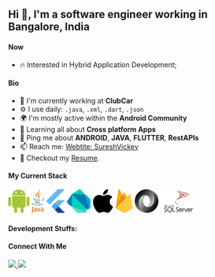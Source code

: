 ## Hi 👋, I'm a software engineer working in Bangalore, India

#### Now
- :fire: Interested in Hybrid Application Development;
<!-- - :calendar: Looking for Opportunity in Mobile Application Development -->

#### Bio

- 🏢 I'm currently working at **ClubCar**
- ⚙️ I use daily: `.java`, `.xml`, `.dart`, `.json`
- 🌍 I'm mostly active within the **Android Community**
- 🌱 Learning all about **Cross platform Apps**
- 💬 Ping me about **ANDROID**, **JAVA**, **FLUTTER**, **RestAPIs**
- 📫 Reach me: [Webtite: SureshVickey](https://Sureshvickey.github.io)
- 📝 Checkout my [Resume](files/resume.pdf).

#### My Current Stack

<img height="48" src="img/android.svg" alt="Android"> <img height="48" src="img/java-4.svg" alt="Java"> <img height="48" src="img/flutter.svg" alt="Flutter"> <img height="48" src="img/dart.svg" alt="Dart"> <img height="48" src="img/apple-13.svg" alt="ios"> <img height="48" src="img/firebase-1.svg" alt="firebase"> <img height="48" src="img/json.svg" alt="Json"> <img height="48" src="img/microsoft-sql-server-1.svg" alt="SQL">

#### Development Stuffs:
<!-- 
<b>⚡ Github Stats</b>
<p float="left">
<img height="180em" src="https://github-readme-stats.vercel.app/api/top-langs/?username=sureshvickey&show_icons=true&hide_border=true&layout=compact&langs_count=8"/>
<img height="180em" src="https://github-readme-stats.vercel.app/api?username=sureshvickey&show_icons=true&hide_border=true&&count_private=true&include_all_commits=true" /> 
</p> -->

#### Connect With Me

<p left="center">
<a href="https://www.linkedin.com/in/vignesh-s-238554152/">
  <img src="https://img.shields.io/badge/linkedin-%230077B5.svg?&style=for-the-badge&logo=linkedin&logoColor=white" height=25>
</a> 
<a href="mailto:vigneshandroyd@gmail.com">
  <img src="https://img.shields.io/badge/Gmail-D14836?style=for-the-badge&logo=gmail&logoColor=white" height=25>
</a>
</p>
